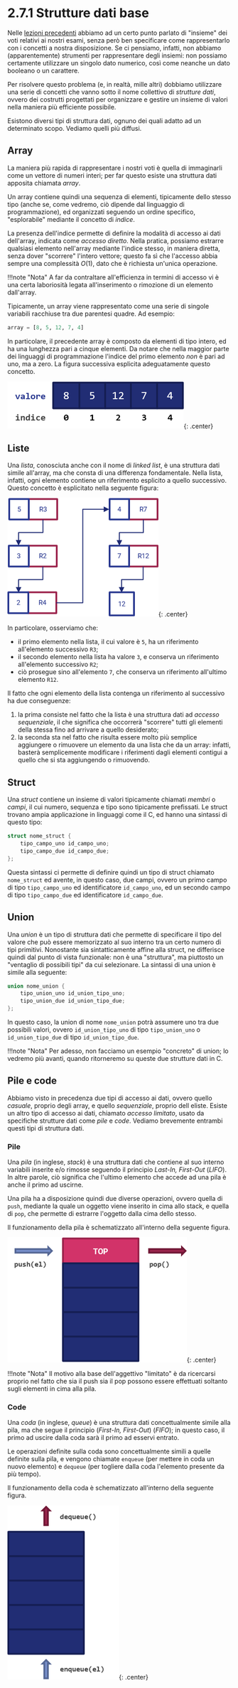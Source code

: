 # 2.7.1 Strutture dati base

Nelle [lezioni precedenti](../../05_functions/01_intro/lecture.md) abbiamo ad un certo punto parlato di "insieme" dei voti relativi ai nostri esami, senza però ben specificare come rappresentarlo con i concetti a nostra disposizione. Se ci pensiamo, infatti, non abbiamo (apparentemente) strumenti per rappresentare degli insiemi: non possiamo certamente utilizzare un singolo dato numerico, così come neanche un dato booleano o un carattere.

Per risolvere questo problema (e, in realtà, mille altri) dobbiamo utilizzare una serie di concetti che vanno sotto il nome collettivo di *strutture dati*, ovvero dei costrutti progettati per organizzare e gestire un insieme di valori nella maniera più efficiente possibile.

Esistono diversi tipi di struttura dati, ognuno dei quali adatto ad un determinato scopo. Vediamo quelli più diffusi.

## Array

La maniera più rapida di rappresentare i nostri voti è quella di immaginarli come un vettore di numeri interi; per far questo esiste una struttura dati apposita chiamata *array*.

Un array contiene quindi una sequenza di elementi, tipicamente dello stesso tipo (anche se, come vedremo, ciò dipende dal linguaggio di programmazione), ed organizzati seguendo un ordine specifico, "esplorabile" mediante il concetto di *indice*.

La presenza dell'indice permette di definire la modalità di accesso ai dati dell'array, indicata come *accesso diretto*. Nella pratica, possiamo estrarre qualsiasi elemento nell'array mediante l'indice stesso, in maniera diretta, senza dover "scorrere" l'intero vettore; questo fa sì che l'accesso abbia sempre una complessità $O(1)$, dato che è richiesta un'unica operazione.

!!!note "Nota"
	A far da contraltare all'efficienza in termini di accesso vi è una certa laboriosità legata all'inserimento o rimozione di un elemento dall'array.

Tipicamente, un array viene rappresentato come una serie di singole variabili racchiuse tra due parentesi quadre. Ad esempio:

```py
array = [8, 5, 12, 7, 4]
```

In particolare, il precedente array è composto da elementi di tipo intero, ed ha una lunghezza pari a cinque elementi. Da notare che nella maggior parte dei linguaggi di programmazione l'indice del primo elemento *non* è pari ad uno, ma a zero. La figura successiva esplicita adeguatamente questo concetto.

![array](./images/array.png){: .center}

## Liste

Una *lista*, conosciuta anche con il nome di *linked list*, è una struttura dati simile all'array, ma che consta di una differenza fondamentale. Nella lista, infatti, ogni elemento contiene un riferimento esplicito a quello successivo. Questo concetto è esplicitato nella seguente figura:

![list](./images/list.png){: .center}

In particolare, osserviamo che:

- il primo elemento nella lista, il cui valore è `5`, ha un riferimento all'elemento successivo `R3`;
- il secondo elemento nella lista ha valore `3`, e conserva un riferimento all'elemento successivo `R2`;
- ciò prosegue sino all'elemento `7`, che conserva un riferimento all'ultimo elemento `R12`.

Il fatto che ogni elemento della lista contenga un riferimento al successivo ha due conseguenze:

1. la prima consiste nel fatto che la lista è una struttura dati ad *accesso sequenziale*, il che significa che occorrerà "scorrere" tutti gli elementi della stessa fino ad arrivare a quello desiderato;
2. la seconda sta nel fatto che risulta essere molto più semplice aggiungere o rimuovere un elemento da una lista che da un array: infatti, basterà semplicemente modificare i riferimenti dagli elementi contigui a quello che si sta aggiungendo o rimuovendo.

## Struct

Una *struct* contiene un insieme di valori tipicamente chiamati *membri* o *campi*, il cui numero, sequenza e tipo sono tipicamente prefissati. Le struct trovano ampia applicazione in linguaggi come il C, ed hanno una sintassi di questo tipo:

```c
struct nome_struct {
	tipo_campo_uno id_campo_uno;
	tipo_campo_due id_campo_due;
};
```

Questa sintassi ci permette di definire quindi un tipo di struct chiamato `nome_struct` ed avente, in questo caso, due campi, ovvero un primo campo di tipo `tipo_campo_uno` ed identificatore `id_campo_uno`, ed un secondo campo di tipo `tipo_campo_due` ed identificatore `id_campo_due`.

## Union

Una *union* è un tipo di struttura dati che permette di specificare il tipo del valore che può essere memorizzato al suo interno tra un certo numero di tipi primitivi. Nonostante sia sintatticamente affine alla struct, ne differisce quindi dal punto di vista funzionale: non è una "struttura", ma piuttosto un "ventaglio di possibili tipi" da cui selezionare. La sintassi di una union è simile alla seguente:

```c
union nome_union {
	tipo_union_uno id_union_tipo_uno;
	tipo_union_due id_union_tipo_due;
};
```

In questo caso, la union di nome `nome_union` potrà assumere uno tra due possibili valori, ovvero `id_union_tipo_uno` di tipo `tipo_union_uno` o `id_union_tipo_due` di tipo `id_union_tipo_due`.

!!!note "Nota"
	Per adesso, non facciamo un esempio "concreto" di union; lo vedremo più avanti, quando ritorneremo su queste due strutture dati in C.

## Pile e code

Abbiamo visto in precedenza due tipi di accesso ai dati, ovvero quello *casuale*, proprio degli array, e quello *sequenziale*, proprio dell eliste. Esiste un altro tipo di accesso ai dati, chiamato *accesso limitato*, usato da specifiche strutture dati come *pile* e *code*. Vediamo brevemente entrambi questi tipi di struttura dati.

### Pile

Una *pila* (in inglese, *stack*) è una struttura dati che contiene al suo interno variabili inserite e/o rimosse seguendo il principio *Last-In, First-Out* (*LIFO*). In altre parole, ciò significa che l'ultimo elemento che accede ad una pila è anche il primo ad uscirne.

Una pila ha a disposizione quindi due diverse operazioni, ovvero quella di `push`, mediante la quale un oggetto viene inserito in cima allo stack, e quella di `pop`, che permette di estrarre l'oggetto dalla cima dello stesso.

Il funzionamento della pila è schematizzato all'interno della seguente figura.

![stack](./images/stack.png){: .center}

!!!note "Nota"
	Il motivo alla base dell'aggettivo "limitato" è da ricercarsi proprio nel fatto che sia il push sia il pop possono essere effettuati soltanto sugli elementi in cima alla pila.

### Code

Una *coda* (in inglese, *queue*) è una struttura dati concettualmente simile alla pila, ma che segue il principio (*First-In, First-Out*) (*FIFO*); in questo caso, il primo ad uscire dalla coda sarà il primo ad esservi entrato.

Le operazioni definite sulla coda sono concettualmente simili a quelle definite sulla pila, e vengono chiamate `enqueue` (per mettere in coda un nuovo elemento) e `dequeue` (per togliere dalla coda l'elemento presente da più tempo).

Il funzionamento della coda è schematizzato all'interno della seguente figura.

![queue](./images/queue.png){: .center}
